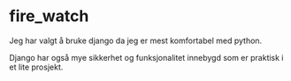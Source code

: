 # fire_watch

Jeg har valgt å bruke django da jeg er mest komfortabel med python. 

Django har også mye sikkerhet og funksjonalitet innebygd som er praktisk i et lite prosjekt.

